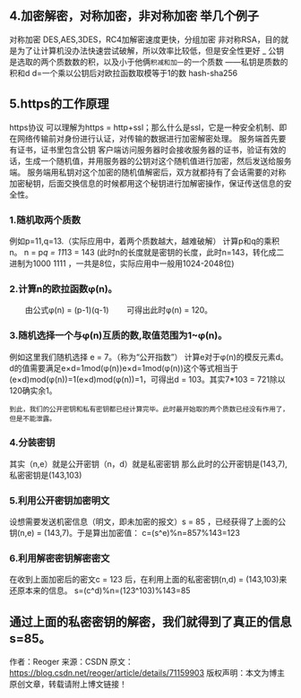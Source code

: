 
## 4.加密解密，对称加密，非对称加密 举几个例子
对称加密 DES,AES,3DES，RC4加解密速度更快，分组加密
非对称RSA，目的就是为了让计算机没办法快速尝试破解，所以效率比较低，但是安全性更好
_ 公钥是选取的两个质数数的积，以及小于他俩`积减和加一`的一个质数
——私钥是质数的积和d d=一个乘以公钥后对欧拉函数取模等于1的数
hash-sha256

## 5.https的工作原理
https协议 可以理解为https = http+ssl；那么什么是ssl，它是一种安全机制、即在网络传输前对身份进行认证，对传输的数据进行加密解密处理。
服务端首先要有证书，证书里包含公钥
客户端访问服务器时会接收服务器的证书，验证有效的话，生成一个随机值，并用服务器的公钥对这个随机值进行加密，然后发送给服务端。
服务端用私钥对这个加密的随机值解密后，双方就都持有了会话需要的对称加密秘钥，后面交换信息的时候都用这个秘钥进行加解密操作，保证传送信息的安全性。


###  1.随机取两个质数
例如p=11,q=13.（实际应用中，着两个质数越大，越难破解）
计算p和q的乘积n。 
n = p*q = 11*13 = 143 
(此时n的长度就是密钥的长度，此时n=143，转化成二进制为1000 1111 ，一共是8位，实际应用中一般用1024-2048位)

###  2.计算n的欧拉函数φ(n)。 
　　由公式φ(n) = (p-1)(q-1) 
　　可得出此时φ(n) = 120。

### 3.随机选择一个与φ(n)互质的数,取值范围为1~φ(n)。 
例如这里我们随机选择 e = 7。（称为“公开指数”）
计算e对于φ(n)的模反元素d。 
d的值需要满足e×d=1mod(φ(n))e×d=1mod(φ(n))这个等式相当于(e×d)mod(φ(n))=1(e×d)mod(φ(n))=1，可得出d = 103。其实7*103 = 721除以120确实余1。 

`到此，我们的公开密钥和私有密钥都已经计算完毕。此时最开始取的两个质数已经没有作用了，但是不能泄露。`

### 4.分装密钥 
其实（n,e）就是公开密钥（n，d）就是私密密钥 
那么此时的公开密钥是(143,7),私密密钥是(143,103)

### 5.利用公开密钥加密明文 
设想需要发送机密信息（明文，即未加密的报文）s = 85 ，已经获得了上面的公钥(n,e) = (143,7)。于是算出加密值： 
c=(s^e)%n=857%143=123

### 6.利用解密密钥解密密文 
在收到上面加密后的密文c = 123 后，在利用上面的私密密钥(n,d) = (143,103)来还原本来的信息。 
s=(c^d)%n=(123^103)%143=85

通过上面的私密密钥的解密，我们就得到了真正的信息s=85。
--------------------- 
作者：Reoger 
来源：CSDN 
原文：https://blog.csdn.net/reoger/article/details/71159903 
版权声明：本文为博主原创文章，转载请附上博文链接！